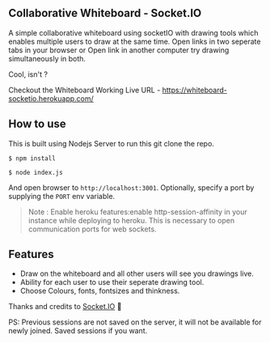 
## Collaborative Whiteboard - Socket.IO 

A simple collaborative whiteboard using socketIO with drawing tools which enables multiple users to draw at the same time. Open links in two seperate tabs in your browser or Open link in another computer try drawing simultaneously in both. 

Cool, isn't ?

Checkout the Whiteboard Working Live URL - https://whiteboard-socketio.herokuapp.com/

## How to use

This is built using Nodejs Server to run this git clone the repo. 

```
$ npm install
```

```
$ node index.js
```

And open browser to `http://localhost:3001`. Optionally, specify a port by supplying the `PORT` env variable.

> Note : Enable heroku features:enable http-session-affinity in your instance while deploying to heroku. This is necessary to open communication ports for web sockets.


## Features

- Draw on the whiteboard and all other users will see you drawings live.
- Ability for each user to use their seperate drawing tool.
- Choose Colours, fonts, fontsizes and thinkness.

Thanks and credits to [Socket.IO](https://socket.io/) :yellow_heart:

PS: Previous sessions are not saved on the server, it will not be available for newly joined. Saved sessions if you want.
